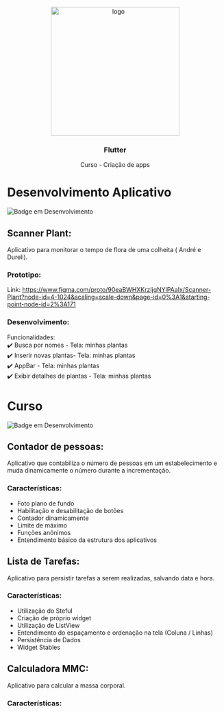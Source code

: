 <p align="center">
    <img src="https://yt3.googleusercontent.com/ytc/AL5GRJVFUbrqLgTKs3qvoiGiZDvJHXkB_pzHwyussmGX=s900-c-k-c0x00ffffff-no-rj" alt="logo" width="300" height="300">
</p>

<h3 align="center">Flutter </h3>

<p align="center">
  Curso - Criação de apps 
</p>

# Desenvolvimento Aplicativo
![Badge em Desenvolvimento](http://img.shields.io/static/v1?label=STATUS&message=EM%20DESENVOLVIMENTO&color=GREEN&style=for-the-badge)

## Scanner Plant:
  Aplicativo para monitorar o tempo de flora de uma colheita ( André e Dureli).
### Prototipo:
 Link: https://www.figma.com/proto/90eaBWHXKrzIjgNYlPAaIx/Scanner-Plant?node-id=4-1024&scaling=scale-down&page-id=0%3A1&starting-point-node-id=2%3A171
### Desenvolvimento:
 Funcionalidades:
  <br /> :heavy_check_mark: Busca por nomes - Tela: minhas plantas
  <br /> :heavy_check_mark: Inserir novas plantas- Tela: minhas plantas
  <br /> :heavy_check_mark: AppBar - Tela: minhas plantas
  <br /> :heavy_check_mark: Exibir detalhes de plantas - Tela: minhas plantas

# Curso
![Badge em Desenvolvimento](http://img.shields.io/static/v1?label=STATUS&message=EM%20DESENVOLVIMENTO&color=GREEN&style=for-the-badge)
## Contador de pessoas:
  Aplicativo que contabiliza o número de pessoas em um estabelecimento e muda dinamicamente o número durante a incrementação.
### Características:
  - Foto plano de fundo
  - Habilitação e desabilitação de botões
  - Contador dinamicamente
  - Limite de máximo
  - Funções anônimos
  - Entendimento básico da estrutura dos aplicativos
  
 ## Lista de Tarefas:
  Aplicativo para persistir tarefas a serem realizadas, salvando data e hora.
  ### Características:
   - Utilização do Steful
   - Criação de próprio widget
   - Utilização de ListView
   - Entendimento do espaçamento e ordenação na tela (Coluna / Linhas)
   - Persistência de Dados
   - Widget Stables 
   
## Calculadora MMC:
  Aplicativo para calcular a massa corporal.
  ### Características:



    
